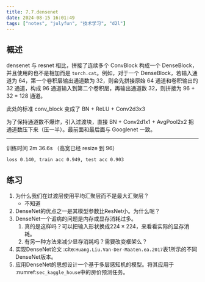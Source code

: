 ```yaml
---
title: 7.7.densenet
date: 2024-08-15 16:01:49
tags: ["notes", "julyfun", "技术学习", "d2l"]
---
```

## 概述

densenet 与 resnet 相比，拼接了连续多个 ConvBlock 构成一个 DenseBlock，并且使用的也不是相加而是 `torch.cat`。例如，对于一个 DenseBlock，若输入通道为 64，第一个卷积层输出通道数为 32，则会先拼接原始 64 通道和卷积输出的 32 通道，构成 96 通道输入到第二个卷积层，再输出通道数 32，则拼接为 96 + 32 = 128 通道。

此处的标准 conv_block 变成了 BN + ReLU + Conv2d3x3

为了保持通道数不爆炸，引入过渡块，直接 BN + Conv2d1x1 + AvgPool2x2 把通道数压下来（压一半）。最前面和最后面与 Googlenet 一致。

---

训练时间 2m 36.6s （高宽已经 resize 到 96）

```
loss 0.140, train acc 0.949, test acc 0.903
```

## 练习

1. 为什么我们在过渡层使用平均汇聚层而不是最大汇聚层？
    - 不知道
1. DenseNet的优点之一是其模型参数比ResNet小。为什么呢？
1. DenseNet一个诟病的问题是内存或显存消耗过多。
    1. 真的是这样吗？可以把输入形状换成$224 \times 224$，来看看实际的显存消耗。
    1. 有另一种方法来减少显存消耗吗？需要改变框架么？
1. 实现DenseNet论文 :cite:`Huang.Liu.Van-Der-Maaten.ea.2017`表1所示的不同DenseNet版本。
1. 应用DenseNet的思想设计一个基于多层感知机的模型。将其应用于 :numref:`sec_kaggle_house`中的房价预测任务。
